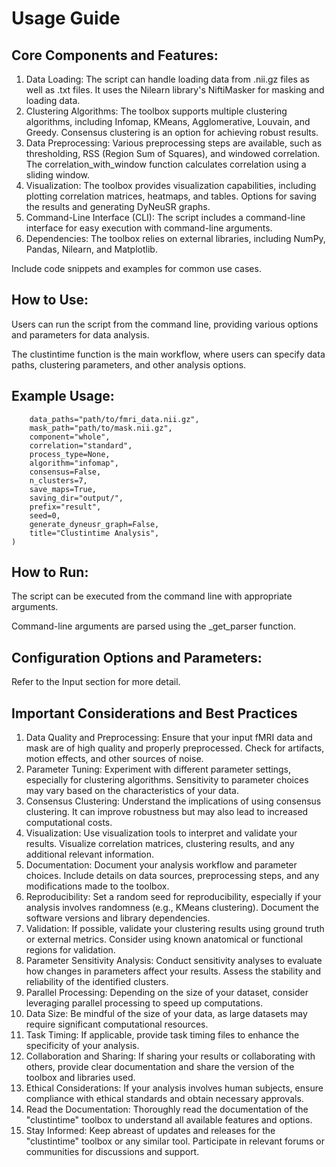 # Usage Guide

## Core Components and Features:

1. Data Loading: The script can handle loading data from .nii.gz files as well as .txt files. It uses the Nilearn library's NiftiMasker for masking and loading data.
2. Clustering Algorithms: The toolbox supports multiple clustering algorithms, including Infomap, KMeans, Agglomerative, Louvain, and Greedy. Consensus clustering is an option for achieving robust results.
3. Data Preprocessing: Various preprocessing steps are available, such as thresholding, RSS (Region Sum of Squares), and windowed correlation. The correlation_with_window function calculates correlation using a sliding window.
4. Visualization: The toolbox provides visualization capabilities, including plotting correlation matrices, heatmaps, and tables. Options for saving the results and generating DyNeuSR graphs.
5. Command-Line Interface (CLI): The script includes a command-line interface for easy execution with command-line arguments.
6. Dependencies: The toolbox relies on external libraries, including NumPy, Pandas, Nilearn, and Matplotlib.

Include code snippets and examples for common use cases.

## How to Use:

Users can run the script from the command line, providing various options and parameters for data analysis.

The clustintime function is the main workflow, where users can specify data paths, clustering parameters, and other analysis options.

## Example Usage:

`````clustintime(
    data_paths="path/to/fmri_data.nii.gz",
    mask_path="path/to/mask.nii.gz",
    component="whole",
    correlation="standard",
    process_type=None,
    algorithm="infomap",
    consensus=False,
    n_clusters=7,
    save_maps=True,
    saving_dir="output/",
    prefix="result",
    seed=0,
    generate_dyneusr_graph=False,
    title="Clustintime Analysis",
)
`````

## How to Run:
The script can be executed from the command line with appropriate arguments.

Command-line arguments are parsed using the _get_parser function.

## Configuration Options and Parameters:

Refer to the Input section for more detail.

## Important Considerations and Best Practices 

1. Data Quality and Preprocessing:
Ensure that your input fMRI data and mask are of high quality and properly preprocessed.
Check for artifacts, motion effects, and other sources of noise.
2. Parameter Tuning:
Experiment with different parameter settings, especially for clustering algorithms.
Sensitivity to parameter choices may vary based on the characteristics of your data.
3. Consensus Clustering:
Understand the implications of using consensus clustering.
It can improve robustness but may also lead to increased computational costs.
4. Visualization:
Use visualization tools to interpret and validate your results.
Visualize correlation matrices, clustering results, and any additional relevant information.
5. Documentation:
Document your analysis workflow and parameter choices.
Include details on data sources, preprocessing steps, and any modifications made to the toolbox.
6. Reproducibility:
Set a random seed for reproducibility, especially if your analysis involves randomness (e.g., KMeans clustering).
Document the software versions and library dependencies.
7. Validation:
If possible, validate your clustering results using ground truth or external metrics.
Consider using known anatomical or functional regions for validation.
8. Parameter Sensitivity Analysis:
Conduct sensitivity analyses to evaluate how changes in parameters affect your results.
Assess the stability and reliability of the identified clusters.
9. Parallel Processing:
Depending on the size of your dataset, consider leveraging parallel processing to speed up computations.
10. Data Size:
Be mindful of the size of your data, as large datasets may require significant computational resources.
11. Task Timing:
If applicable, provide task timing files to enhance the specificity of your analysis.
12. Collaboration and Sharing:
If sharing your results or collaborating with others, provide clear documentation and share the version of the toolbox and libraries used.
13. Ethical Considerations:
If your analysis involves human subjects, ensure compliance with ethical standards and obtain necessary approvals.
14. Read the Documentation:
Thoroughly read the documentation of the "clustintime" toolbox to understand all available features and options.
15. Stay Informed:
Keep abreast of updates and releases for the "clustintime" toolbox or any similar tool.
Participate in relevant forums or communities for discussions and support.

